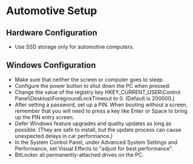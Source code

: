# Automotive Setup

## Hardware Configuration ##

* Use SSD storage only for automotive computers.

## Windows Configuration ##

* Make sure that neither the screen or computer goes to sleep.
* Configure the power button to shut down the PC when pressed.
* Change the value of the registry key HKEY_CURRENT_USER\Control Panel\Desktop\ForegroundLockTimeout to 0. (Default is 200000.)
* After setting a password, set up a PIN. When booting without a screen, remember that you will need to press a key like Enter or Space to bring up the PIN entry screen.
* Defer Windows feature upgrades and quality updates as long as possible. (They are safe to install, but the update process can cause unexpected delays in car performance.)
* In the System Control Panel, under Advanced System Settings and Performance, set Visual Effects to "adjust for best performance".
* BitLocker all permanently-attached drives on the PC.